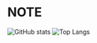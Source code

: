 # NOTE
![GitHub stats](https://github-readme-stats.vercel.app/api?username=chen199940&count_private=true&theme=tokyonight)
![Top Langs](https://github-readme-stats.vercel.app/api/top-langs/?username=chen199940&count_private=true&layout=compact&theme=tokyonight)
